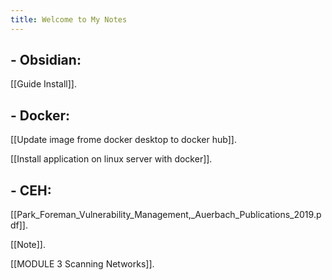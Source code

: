 ```yaml
---
title: Welcome to My Notes
---
```


## - **Obsidian**:

[[Guide Install]].

## - **Docker**:

[[Update image frome docker desktop to docker hub]].

[[Install application on linux server with docker]].

## - **CEH**:
[[Park_Foreman_Vulnerability_Management,_Auerbach_Publications_2019.pdf]].

[[Note]].

[[MODULE 3 Scanning Networks]].




